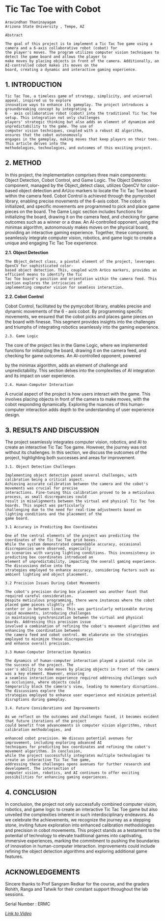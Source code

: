 # Tic Tac Toe with Cobot

```
Aravindhan Thaninayagam
Arizona State University , Tempe, AZ
```
```
Abstract
```
```
The goal of this project is to implement a Tic Tac Toe game using a camera and a 6-axis collaborative robot (cobot) for
the player's moves. The program utilizes computer vision techniques to detect the game board and allows the player to
make moves by placing objects in front of the camera. Additionally, an AI-controlled cobot makes its moves on the
board, creating a dynamic and interactive gaming experience.
```
## 1. INTRODUCTION

```
Tic Tac Toe, a timeless game of strategy, simplicity, and universal appeal, inspired us to explore
innovative ways to enhance its gameplay. The project introduces a groundbreaking concept by integrating a
6 - axis collaborative robot (cobot) into the traditional Tic Tac Toe setup. This integration not only challenges
players' strategic thinking but also adds an element of dynamism and unpredictability to the game. The use of
computer vision techniques, coupled with a robust AI algorithm, ensures that the cobot autonomously
engages in the gameplay, making moves that keep players on their toes. This article delves into the
methodologies, technologies, and outcomes of this exciting project.
```
## 2. METHOD

In this project, the implementation comprises three main components: Object Detection, Cobot Control,
and Game Logic. The Object Detection component, managed by the Object_detect class, utilizes OpenCV for
color-based object detection and ArUco markers to locate the Tic Tac Toe board within the camera feed.
Cobot Control is achieved through the pymycobot library, enabling precise movements of the 6-axis cobot.
The cobot is initialized, and specific movements are programmed to pick and place game pieces on the board.
The Game Logic section includes functions for initializing the board, drawing it on the camera feed, and
checking for game outcomes such as a winner or a draw. An AI-controlled opponent, using the minimax
algorithm, autonomously makes moves on the physical board, providing an interactive gaming experience.
Together, these components seamlessly integrate computer vision, robotics, and game logic to create a unique
and engaging Tic Tac Toe experience.

**2.1. Object Detection**

```
The Object_detect class, a pivotal element of the project, leverages OpenCV for sophisticated color-
based object detection. This, coupled with ArUco markers, provides an efficient means to identify the Tic
Tac Toe board's position and orientation within the camera feed. This section explores the intricacies of
implementing computer vision for seamless interaction.
```
**2.2. Cobot Control**

Cobot Control, facilitated by the pymycobot library, enables precise and dynamic movements of the
6 - axis cobot. By programming specific movements, we ensured that the cobot picks and places game pieces
on the board with finesse. This segment provides insights into the challenges and triumphs of integrating
robotics seamlessly into the gaming experience.

```
2.3. Game Logic
```
The core of the project lies in the Game Logic, where we implemented functions for initializing the
board, drawing it on the camera feed, and checking for game outcomes. An AI-controlled opponent, powered


by the minimax algorithm, adds an element of challenge and unpredictability. This section delves into the
complexities of AI integration and its impact on user experience.

```
2.4. Human-Computer Interaction
```
A crucial aspect of the project is how users interact with the game. This involves placing objects in front
of the camera to make moves, with the cobot responding dynamically. Exploring the nuances of this human-
computer interaction adds depth to the understanding of user experience design.

## 3. RESULTS AND DISCUSSION

The project seamlessly integrates computer vision, robotics, and AI to create an interactive Tic Tac Toe
game. However, the journey was not without its challenges. In this section, we discuss the outcomes of the
project, highlighting both successes and areas for improvement.

```
3.1. Object Detection Challenges
```
```
Implementing object detection posed several challenges, with calibration being a critical aspect.
Achieving accurate calibration between the camera and the cobot's movements was crucial for precise
interactions. Fine-tuning this calibration proved to be a meticulous process, as small discrepancies could
result in misalignments between the virtual and physical Tic Tac Toe boards. This aspect was particularly
challenging due to the need for real-time adjustments based on lighting conditions and the placement of the
game board.
```
```
3.1 Accuracy in Predicting Box Coordinates
```
```
One of the central elements of the project was predicting the coordinates of the Tic Tac Toe grid boxes.
While the system demonstrated commendable accuracy, occasional discrepancies were observed, especially
in scenarios with varying lighting conditions. This inconsistency in predicting box coordinates introduced an
element of unpredictability, impacting the overall gaming experience. The discussions delve into the
strategies employed to enhance accuracy, considering factors such as ambient lighting and object placement.
```
```
3.2 Precision Issues During Cobot Movements
```
```
The cobot's precision during box placement was another facet that required careful consideration.
Despite meticulous programming, there were instances where the cobot placed game pieces slightly off-
center or in between lines. This was particularly noticeable during rapid movements, introducing challenges
in maintaining synchronization between the virtual and physical boards. Addressing this precision issue
involved a combination of refining the cobot's movement algorithms and enhancing the coordination between
the camera feed and cobot control. We elaborate on the strategies employed to minimize these discrepancies
and enhance overall precision.
```
```
3.3 Human-Computer Interaction Dynamics
```
```
The dynamics of human-computer interaction played a pivotal role in the success of the project. The
user's ability to make moves by placing objects in front of the camera was a key element. However, ensuring
a seamless interaction experience required addressing challenges such as occlusions, where objects could
temporarily block the camera's view, leading to momentary disruptions. The discussions explore the
strategies employed to enhance user experience and minimize potential disruptions during gameplay.
```
```
3.4. Future Considerations and Improvements
```
```
As we reflect on the outcomes and challenges faced, it becomes evident that future iterations of the project
could benefit from advancements in computer vision algorithms, robust calibration methodologies, and
```

```
enhanced cobot precision. We discuss potential avenues for improvement, including exploring advanced AI
techniques for predicting box coordinates and refining the cobot's movement algorithms. In conclusion,
while the project successfully integrates multiple technologies to create an interactive Tic Tac Toe game,
addressing these challenges opens avenues for further research and development. The intersection of
computer vision, robotics, and AI continues to offer exciting possibilities for enhancing gaming experiences.
```
## 4. CONCLUSION

In conclusion, the project not only successfully combined computer vision, robotics, and game logic to
create an interactive Tic Tac Toe game but also unveiled the complexities inherent in such interdisciplinary
endeavors. As we celebrate the achievements, we recognize the journey as a stepping stone, inviting future
exploration into enhanced calibration methodologies and precision in cobot movements. This project stands
as a testament to the potential of technology to elevate traditional games into captivating, immersive
experiences, marking the commitment to pushing the boundaries of innovation in human-computer
interaction. improvements could include refining the object detection algorithms and exploring additional
game features.

## ACKNOWLEDGEMENTS

Sincere thanks to Prof Sangram Redkar for the course, and the graders Rohith, Ranga and Tatwik for their
constant support throughout the lab sessions.

Serial Number : ERMC


[*Link to Video*](https://drive.google.com/file/d/1t5V74P64YTqe8074Z4o_wIe-JPugZOgE/view?usp=sharing)



